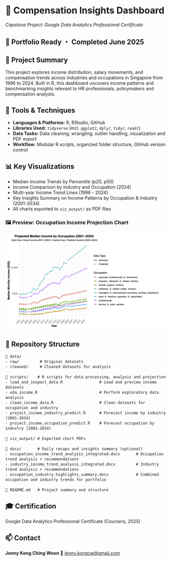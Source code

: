 # 💼 Compensation Insights Dashboard
*Capstone Project: Google Data Analytics Professional Certificate*

## 🧩 Portfolio Ready ・ Completed June 2025

## 📌 Project Summary
This project explores income distribution, salary movements, and compensation trends across industries and occupations in Singapore from  1996 to 2024. Built in R, this dashboard uncovers income patterns and benchmarking insights relevant to HR professionals, policymakers and compensation analysts.

## 🧰 Tools & Techniques 
- **Languages & Platforms:** R, RStudio, GitHub
- **Libraries Used:** `tidyverse` (incl. `ggplot2`, `dplyr`, `tidyr`, `readr`)
- **Data Tasks:** Data cleaning, wrangling, outlier handling, visualization and PDF export
- **Workflow:** Modular R scripts,  organized folder structure, GitHub version control

## 📊 Key Visualizations
- Median Income Trends by Percentile (p20, p50)
- Income Comparison by Industry and Occupation (2024)
- Multi-year Income Trend Lines (1996 - 2024)
- Key Insights Summary on Income Patterns by Occupation & Industry (2001-2034)
- All charts exported to `viz_output/` as PDF files

### 🖼️ Preview: Occupation Income Projection Chart
[![Occupation Income Trend](viz_output/occupation_trend_preview.png)](viz_output/projection_occupation_income_trend.pdf)

## 📁 Repository Structure

```
📁 data/
- raw/         # Original datasets
- cleaned/     # Cleaned datasets for analysis

📁 scripts/    # R scripts for data processing, analysis and projection
- load_and_inspect_data.R                # Load and preview income datasets
- eda_income.R                           # Perform exploratory data analysis
- clean_income_data.R                    # Clean datasets for occupation and industry
- project_income_industry_predict.R      # Forecast income by industry (2001-2034)
- project_income_occupation_predict.R    # Forecast occupation by industry (2001-2034)

📁 viz_output/ # Exported chart PDFs

📁 docs/       # Daily recaps and insights summary (optional)
- occupation_income_trend_analysis_integrated.docx       # Occupation trend analysis + recommendations
- industry_income_trend_analysis_integrated.docx         # Industry trend analysis + recommendations
- occupation_industry_highlights_summary.docx            # Combined occupation and industry trends for portfolio

📄 README.md   # Project summary and structure
```

## 🎓 Certification
Google Data Analytics Professional Certificate (Coursera, 2025)

## 📫 Contact
**Jenny Kong Ching Woon**
📧 jenny.kongcw@gmail.com

